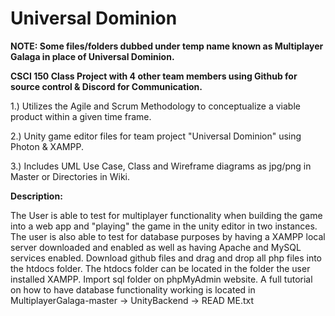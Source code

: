 # Universal Dominion

**NOTE: Some files/folders dubbed under temp name known as Multiplayer Galaga in place of Universal Dominion.**

**CSCI 150 Class Project with 4 other team members using Github for source control & Discord for Communication.**

1.) Utilizes the Agile and Scrum Methodology to conceptualize a viable product within a given time frame.

2.) Unity game editor files for team project "Universal Dominion" using Photon & XAMPP.

3.) Includes UML Use Case, Class and Wireframe diagrams as jpg/png in Master or Directories in Wiki.

**Description:**

The User is able to test for multiplayer functionality when building the game into a web app and "playing" the game in the unity editor in two instances. The user is also able to test for database purposes by having a XAMPP local server downloaded and enabled as well as having Apache and MySQL services enabled. Download github files and drag and drop all php files into the htdocs folder. The htdocs folder can be located in the folder the user installed XAMPP. Import sql folder on phpMyAdmin website. A full tutorial on how to have database functionality working is located in MultiplayerGalaga-master -> UnityBackend -> READ ME.txt
